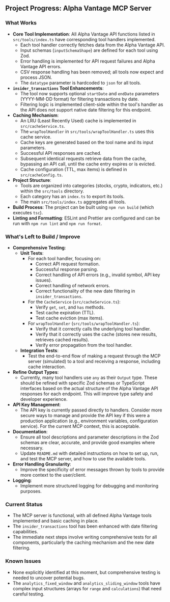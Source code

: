 ## Project Progress: Alpha Vantage MCP Server

### What Works

-   **Core Tool Implementation**: All Alpha Vantage API functions listed in `src/tools/index.ts` have corresponding tool handlers implemented.
    -   Each tool handler correctly fetches data from the Alpha Vantage API.
    -   Input schemas (`inputSchemaShape`) are defined for each tool using Zod.
    -   Error handling is implemented for API request failures and Alpha Vantage API errors.
    -   CSV response handling has been removed; all tools now expect and process JSON.
    -   The `datatype` parameter is hardcoded to `json` for all tools.
-   **`insider_transactions` Tool Enhancements**:
    -   The tool now supports optional `startDate` and `endDate` parameters (YYYY-MM-DD format) for filtering transactions by date.
    -   Filtering logic is implemented client-side within the tool's handler as the API does not support native date filtering for this endpoint.
-   **Caching Mechanism**:
    -   An LRU (Least Recently Used) cache is implemented in `src/cacheService.ts`.
    -   The `wrapToolHandler` in `src/tools/wrapToolHandler.ts` uses this cache service.
    -   Cache keys are generated based on the tool name and its input parameters.
    -   Successful API responses are cached.
    -   Subsequent identical requests retrieve data from the cache, bypassing an API call, until the cache entry expires or is evicted.
    -   Cache configuration (TTL, max items) is defined in `src/cacheConfig.ts`.
-   **Project Structure**:
    -   Tools are organized into categories (stocks, crypto, indicators, etc.) within the `src/tools` directory.
    -   Each category has an `index.ts` to export its tools.
    -   The main `src/tools/index.ts` aggregates all tools.
-   **Build Process**: The project can be built using `npm run build` (which executes `tsc`).
-   **Linting and Formatting**: ESLint and Prettier are configured and can be run with `npm run lint` and `npm run format`.

### What's Left to Build / Improve

-   **Comprehensive Testing**:
    -   **Unit Tests**:
        -   For each tool handler, focusing on:
            -   Correct API request formation.
            -   Successful response parsing.
            -   Correct handling of API errors (e.g., invalid symbol, API key issues).
            -   Correct handling of network errors.
            -   Correct functionality of the new date filtering in `insider_transactions`.
        -   For the `CacheService` (`src/cacheService.ts`):
            -   Verify `get`, `set`, and `has` methods.
            -   Test cache expiration (TTL).
            -   Test cache eviction (max items).
        -   For `wrapToolHandler` (`src/tools/wrapToolHandler.ts`):
            -   Verify that it correctly calls the underlying tool handler.
            -   Verify that it correctly uses the cache (stores new results, retrieves cached results).
            -   Verify error propagation from the tool handler.
    -   **Integration Tests**:
        -   Test the end-to-end flow of making a request through the MCP server (simulated) to a tool and receiving a response, including cache interaction.
-   **Refine Output Types**:
    -   Currently, many tool handlers use `any` as their `Output` type. These should be refined with specific Zod schemas or TypeScript interfaces based on the actual structure of the Alpha Vantage API responses for each endpoint. This will improve type safety and developer experience.
-   **API Key Management**:
    -   The API key is currently passed directly to handlers. Consider more secure ways to manage and provide the API key if this were a production application (e.g., environment variables, configuration service). For the current MCP context, this is acceptable.
-   **Documentation**:
    -   Ensure all tool descriptions and parameter descriptions in the Zod schemas are clear, accurate, and provide good examples where necessary.
    -   Update `README.md` with detailed instructions on how to set up, run, and test the MCP server, and how to use the available tools.
-   **Error Handling Granularity**:
    -   Improve the specificity of error messages thrown by tools to provide more context to the user/client.
-   **Logging**:
    -   Implement more structured logging for debugging and monitoring purposes.

### Current Status

-   The MCP server is functional, with all defined Alpha Vantage tools implemented and basic caching in place.
-   The `insider_transactions` tool has been enhanced with date filtering capabilities.
-   The immediate next steps involve writing comprehensive tests for all components, particularly the caching mechanism and the new date filtering.

### Known Issues

-   None explicitly identified at this moment, but comprehensive testing is needed to uncover potential bugs.
-   The `analytics_fixed_window` and `analytics_sliding_window` tools have complex input structures (arrays for `range` and `calculations`) that need careful testing.
